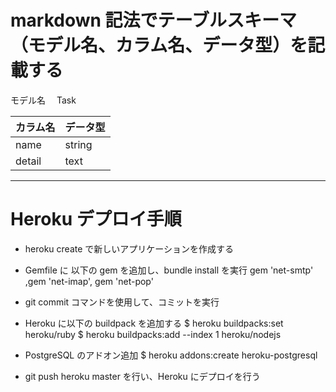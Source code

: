 # markdown 記法でテーブルスキーマ（モデル名、カラム名、データ型）を記載する

モデル名　 Task

| カラム名 | データ型 |
| -------- | -------- |
| name     | string   |
| detail   | text     |

---

# Heroku デプロイ手順

- heroku create で新しいアプリケーションを作成する

- Gemfile に 以下の gem を追加し、bundle install を実行
  gem 'net-smtp' ,gem 'net-imap', gem 'net-pop'

- git commit コマンドを使用して、コミットを実行

- Heroku に以下の buildpack を追加する
  $ heroku buildpacks:set heroku/ruby
  $ heroku buildpacks:add --index 1 heroku/nodejs

- PostgreSQL のアドオン追加
  $ heroku addons:create heroku-postgresql

- git push heroku master を行い、Heroku にデプロイを行う
